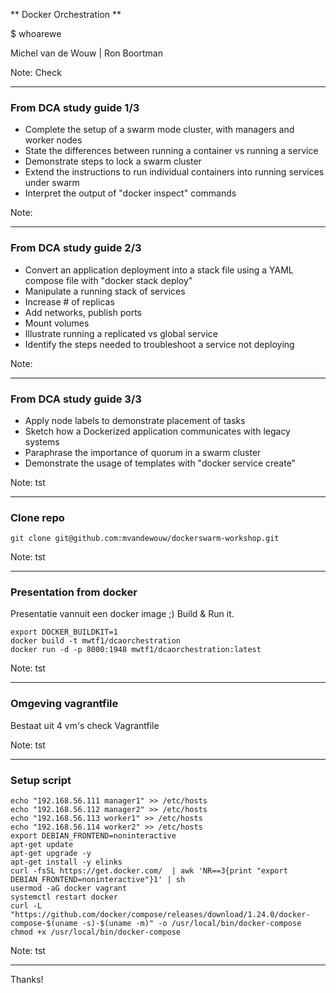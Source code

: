 <!--
<section data-background="img/tf1.jpg" style="color:black" background-size="1080px">
-->

<section data-background-image="img/tf1.jpg" data-background-size="1080px">
</section>

** Docker Orchestration **

$ whoarewe

Michel van de Wouw | Ron Boortman

Note: Check

---

### From DCA study guide 1/3 ###

* Complete the setup of a swarm mode cluster, with managers and worker nodes
* State the differences between running a container vs running a service
* Demonstrate steps to lock a swarm cluster
* Extend the instructions to run individual containers into running services under swarm
* Interpret the output of "docker inspect" commands

Note:

---

### From DCA study guide 2/3 ###

* Convert an application deployment into a stack file using a YAML compose file with "docker stack deploy"
* Manipulate a running stack of services
* Increase # of replicas
* Add networks, publish ports
* Mount volumes
* Illustrate running a replicated vs global service
* Identify the steps needed to troubleshoot a service not deploying

Note:

---

### From DCA study guide 3/3 ###

* Apply node labels to demonstrate placement of tasks
* Sketch how a Dockerized application communicates with legacy systems
* Paraphrase the importance of quorum in a swarm cluster
* Demonstrate the usage of templates with "docker service create"

Note: tst

---

### Clone repo ###

```
git clone git@github.com:mvandewouw/dockerswarm-workshop.git
```

Note: tst

---

### Presentation from docker ###
Presentatie vannuit een docker image ;) Build & Run it.
```
export DOCKER_BUILDKIT=1
docker build -t mwtf1/dcaorchestration
docker run -d -p 8000:1948 mwtf1/dcaorchestration:latest
```

Note: tst

---

### Omgeving vagrantfile ###

Bestaat uit 4 vm's check Vagrantfile

Note: tst

---

### Setup script ###

```
echo "192.168.56.111 manager1" >> /etc/hosts
echo "192.168.56.112 manager2" >> /etc/hosts
echo "192.168.56.113 worker1" >> /etc/hosts
echo "192.168.56.114 worker2" >> /etc/hosts
export DEBIAN_FRONTEND=noninteractive
apt-get update
apt-get upgrade -y
apt-get install -y elinks
curl -fsSL https://get.docker.com/  | awk 'NR==3{print "export DEBIAN_FRONTEND=noninteractive"}1' | sh
usermod -aG docker vagrant
systemctl restart docker
curl -L "https://github.com/docker/compose/releases/download/1.24.0/docker-compose-$(uname -s)-$(uname -m)" -o /usr/local/bin/docker-compose
chmod +x /usr/local/bin/docker-compose
```

Note: tst

---

Thanks!